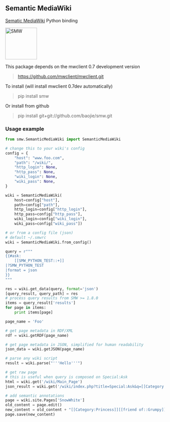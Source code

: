 ## Semantic MediaWiki


[Sematic MediaWiki](http://semantic-mediawiki.org/) Python binding

<img src="http://upload.wikimedia.org/wikipedia/commons/a/ac/SemanticMediaWiki_Logo.png" alt="SMW" style="width: 100px;"/>

This package depends on the mwclient 0.7 development version

> https://github.com/mwclient/mwclient.git
 
To install (will install mwclient 0.7dev automatically)
> pip install smw
 
Or install from github
> pip install git+git://github.com/baojie/smw.git

### Usage example

```python
from smw.SemanticMediaWiki import SemanticMediaWiki

# change this to your wiki's config
config = {
    "host": "www.foo.com",
    "path": "/wiki/",
    "http_login": None,
    "http_pass": None,
    "wiki_login": None,
    "wiki_pass": None,
}

wiki = SemanticMediaWiki(
    host=config["host"],
    path=config["path"],
    http_login=config["http_login"],
    http_pass=config["http_pass"],
    wiki_login=config["wiki_login"],
    wiki_pass=config["wiki_pass"])

# or from a config file (json)
# default ~/.smwrc
wiki = SemanticMediaWiki.from_config()

query = r"""
{{#ask:
    [[SMW_PYTHON_TEST::+]]
|?SMW_PYTHON_TEST
|format = json
}}
"""

res = wiki.get_data(query, format='json')
[query_result, query_path] = res
# process query results from SMW >= 1.8.0
items = query_result['results']
for page in items:
    print items[page]

page_name = 'Foo'

# get page metadata in RDF/XML
rdf = wiki.getRDF(page_name)

# get page metadata in JSON, simplified for human readability
json_data = wiki.getJSON(page_name)

# parse any wiki script
result = wiki.parse("'''Hello'''")

# get raw page
# this is useful when query is composed on Special:Ask
html = wiki.get('/wiki/Main_Page')
json_result = wiki.get('/wiki/index.php?title=Special:Ask&q=[[Category:People]]&p[format]=json')

# add semantic annotations
page = wiki.site.Pages['SnowWhite']
old_content = page.edit()
new_content = old_content + "[[Category:Princess]][[friend of::Grumpy]]"
page.save(new_content)


```
